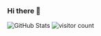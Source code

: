 ### Hi there 👋

<img alt="GitHub Stats" src="https://github-readme-stats.vercel.app/api?username=aliprogammerali" />
<img alt="visitor count" src="https://widgetbite.com/stats/aliprogammerali" />
